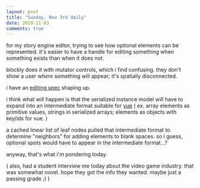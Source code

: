 ```yaml
---
layout: post
title: "Sunday, Nov 3rd daily"
date: 2019-11-03
comments: true
---
```


for my story engine editor, trying to see how optional elements can be represented.
it's easier to have a handle for editing something when something exists than when it does not.

blockly does it with mutator controls, which i find confusing. 
they don't show a user _where_ something will appear; it's spatially disconnected.

i have an [editing spec](https://github.com/ionous/makisu/wiki/TypeSpecs) shaping up. 

i think what will happen is that the serialized instance model will have to expand into
an intermediate format suitable for [vue](https://vuejs.org/) ( ex. array elements as primitive values, strings in serialized arrays; elements as objects with key/ids for vue. )

a cached linear list of leaf nodes pulled that intermediate format to determine "neighbors" for adding elements to blank spaces. so i guess, optional spots would have to appear in the intermediate format...?

anyway, that's what i'm pondering today.

( also, had a student interview me today about the video game industry. that was somewhat novel. hope they got the info they wanted. maybe just a passing grade ;)  )